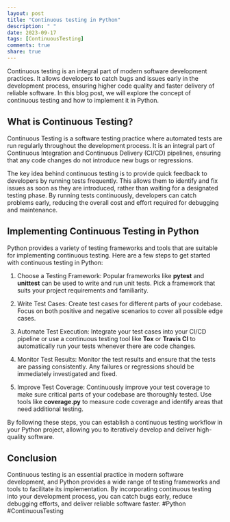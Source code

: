 ```yaml
---
layout: post
title: "Continuous testing in Python"
description: " "
date: 2023-09-17
tags: [ContinuousTesting]
comments: true
share: true
---
```


Continuous testing is an integral part of modern software development practices. It allows developers to catch bugs and issues early in the development process, ensuring higher code quality and faster delivery of reliable software. In this blog post, we will explore the concept of continuous testing and how to implement it in Python.

## What is Continuous Testing?

Continuous Testing is a software testing practice where automated tests are run regularly throughout the development process. It is an integral part of Continuous Integration and Continuous Delivery (CI/CD) pipelines, ensuring that any code changes do not introduce new bugs or regressions.

The key idea behind continuous testing is to provide quick feedback to developers by running tests frequently. This allows them to identify and fix issues as soon as they are introduced, rather than waiting for a designated testing phase. By running tests continuously, developers can catch problems early, reducing the overall cost and effort required for debugging and maintenance.

## Implementing Continuous Testing in Python

Python provides a variety of testing frameworks and tools that are suitable for implementing continuous testing. Here are a few steps to get started with continuous testing in Python:

1. Choose a Testing Framework: Popular frameworks like **pytest** and **unittest** can be used to write and run unit tests. Pick a framework that suits your project requirements and familiarity.

2. Write Test Cases: Create test cases for different parts of your codebase. Focus on both positive and negative scenarios to cover all possible edge cases.

3. Automate Test Execution: Integrate your test cases into your CI/CD pipeline or use a continuous testing tool like **Tox** or **Travis CI** to automatically run your tests whenever there are code changes.

4. Monitor Test Results: Monitor the test results and ensure that the tests are passing consistently. Any failures or regressions should be immediately investigated and fixed.

5. Improve Test Coverage: Continuously improve your test coverage to make sure critical parts of your codebase are thoroughly tested. Use tools like **coverage.py** to measure code coverage and identify areas that need additional testing.

By following these steps, you can establish a continuous testing workflow in your Python project, allowing you to iteratively develop and deliver high-quality software.

## Conclusion

Continuous testing is an essential practice in modern software development, and Python provides a wide range of testing frameworks and tools to facilitate its implementation. By incorporating continuous testing into your development process, you can catch bugs early, reduce debugging efforts, and deliver reliable software faster. #Python #ContinuousTesting